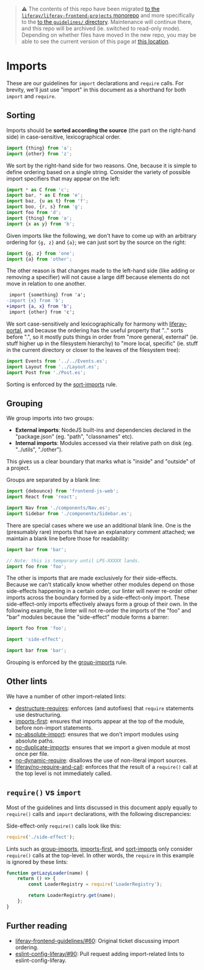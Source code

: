 > :warning: The contents of this repo have been migrated [to the `liferay/liferay-frontend-projects` monorepo](https://github.com/liferay/liferay-frontend-projects) and more specifically to the [to the `guidelines/` directory](https://github.com/liferay/liferay-frontend-projects/tree/master/guidelines). Maintenance will continue there, and this repo will be archived (ie. switched to read-only mode). Depending on whether files have moved in the new repo, you may be able to see the current version of this page at [this location](https://github.com/liferay/liferay-frontend-projects/tree/master/guidelines/general/imports.md).

# Imports

These are our guidelines for `import` declarations and `require` calls. For brevity, we'll just use "import" in this document as a shorthand for both `import` and `require`.

## Sorting

Imports should be **sorted according the source** (the part on the right-hand side) in case-sensitive, lexicographical order.

```javascript
import {thing} from 'a';
import {other} from 'z';
```

We sort by the right-hand side for two reasons. One, because it is simple to define ordering based on a single string. Consider the variety of possible import specifiers that may appear on the left:

```javascript
import * as C from 'c';
import bar, * as E from 'e';
import baz, {u as t} from 'f';
import boo, {r, s} from 'g';
import foo from 'd';
import {thing} from 'a';
import {x as y} from 'b';
```

Given imports like the following, we don't have to come up with an arbitrary ordering for `{g, z}` and `{a}`; we can just sort by the source on the right:

```javascript
import {g, z} from 'one';
import {a} from 'other';
```

The other reason is that changes made to the left-hand side (like adding or removing a specifier) will not cause a large diff because elements do not move in relation to one another.

```diff
 import {something} from 'a';
-import {x} from 'b';
+import {a, x} from 'b';
 import {other} from 'c';
```

We sort case-sensitively and lexicographically for harmony with [liferay-portal](https://github.com/liferay/liferay-portal), and because the ordering has the useful property that ".." sorts before ".", so it mostly puts things in order from "more general, external" (ie. stuff higher up in the filesystem hierarchy) to "more local, specific" (ie. stuff in the current directory or closer to the leaves of the filesystem tree):

```javascript
import Events from '../../Events.es';
import Layout from '../Layout.es';
import Post from './Post.es';
```

Sorting is enforced by the [sort-imports](https://github.com/liferay/eslint-config-liferay/blob/master/plugins/eslint-plugin-liferay/docs/rules/sort-imports.md) rule.

## Grouping

We group imports into two groups:

-   **External imports**: NodeJS built-ins and dependencies declared in the "package.json" (eg. "path", "classnames" etc).
-   **Internal imports**: Modules accessed via their relative path on disk (eg. "../utils", "./other").

This gives us a clear boundary that marks what is "inside" and "outside" of a project.

Groups are separated by a blank line:

```javascript
import {debounce} from 'frontend-js-web';
import React from 'react';

import Nav from './components/Nav.es';
import Sidebar from './components/Sidebar.es';
```

There are special cases where we use an additional blank line. One is the (presumably rare) imports that have an explanatory comment attached; we maintain a blank line before those for readability:

```javascript
import bar from 'bar';

// Note: this is temporary until LPS-XXXXX lands.
import foo from 'foo';
```

The other is imports that are made exclusively for their side-effects. Because we can't statically know whether other modules depend on those side-effects happening in a certain order, our linter will never re-order other imports across the boundary formed by a side-effect-only import. These side-effect-only imports effectively always form a group of their own. In the following example, the linter will not re-order the imports of the "foo" and "bar" modules because the "side-effect" module forms a barrer:

```javascript
import foo from 'foo';

import 'side-effect';

import bar from 'bar';
```

Grouping is enforced by the [group-imports](https://github.com/liferay/eslint-config-liferay/blob/master/plugins/eslint-plugin-liferay/docs/rules/group-imports.md) rule.

## Other lints

We have a number of other import-related lints:

-   [destructure-requires](https://github.com/liferay/eslint-config-liferay/blob/master/plugins/eslint-plugin-liferay/docs/rules/destructure-requires.md): enforces (and autofixes) that `require` statements use destructuring.
-   [imports-first](https://github.com/liferay/eslint-config-liferay/blob/master/plugins/eslint-plugin-liferay/docs/rules/imports-first.md): ensures that imports appear at the top of the module, before non-import statements.
-   [no-absolute-import](https://github.com/liferay/eslint-config-liferay/blob/master/plugins/eslint-plugin-liferay/docs/rules/no-absolute-import.md): ensures that we don't import modules using absolute paths.
-   [no-duplicate-imports](https://github.com/liferay/eslint-config-liferay/blob/master/plugins/eslint-plugin-liferay/docs/rules/no-duplicate-imports.md): ensures that we import a given module at most once per file.
-   [no-dynamic-require](https://github.com/liferay/eslint-config-liferay/blob/master/plugins/eslint-plugin-liferay/docs/rules/no-dynamic-require.md): disallows the use of non-literal import sources.
-   [liferay/no-require-and-call](https://github.com/liferay/eslint-config-liferay/blob/master/plugins/eslint-plugin-liferay/docs/rules/no-require-and-call.md): enforces that the result of a `require()` call at the top level is not immediately called.

## `require()` vs `import`

Most of the guidelines and lints discussed in this document apply equally to `require()` calls and `import` declarations, with the following discrepancies:

Side-effect-only `require()` calls look like this:

```javascript
require('./side-effect');
```

Lints such as [group-imports](https://github.com/liferay/eslint-config-liferay/blob/master/plugins/eslint-plugin-liferay/docs/rules/group-imports.md), [imports-first](https://github.com/liferay/eslint-config-liferay/blob/master/plugins/eslint-plugin-liferay/docs/rules/imports-first.md), and [sort-imports](https://github.com/liferay/eslint-config-liferay/blob/master/plugins/eslint-plugin-liferay/docs/rules/sort-imports.md) only consider `require()` calls at the top-level. In other words, the `require` in this example is ignored by these lints:

```javascript
function getLazyLoader(name) {
	return () => {
		const LoaderRegistry = require('LoaderRegistry');

		return LoaderRegistry.get(name);
	};
}
```

## Further reading

-   [liferay-frontend-guidelines/#60](https://github.com/liferay/liferay-frontend-guidelines/issues/60): Original ticket discussing import ordering.
-   [eslint-config-liferay/#90](https://github.com/liferay/eslint-config-liferay/pull/90): Pull request adding import-related lints to eslint-config-liferay.
